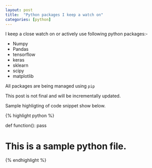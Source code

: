 ```yaml
---
layout: post
title:  "Python packages I keep a watch on"
categories: [python]
---
```


I keep a close watch on or actively use following python packages:- 

 
* Numpy
* Pandas
* tensorflow
* keras
* sklearn
* scipy
* matplotlib

All packages are being managed using `pip`

This post is not final and will be incrementally updated.

Sample highligting of code snippet show below.

{% highlight python %}

def function():
    pass

# This is a sample python file.
{% endhighlight %}

